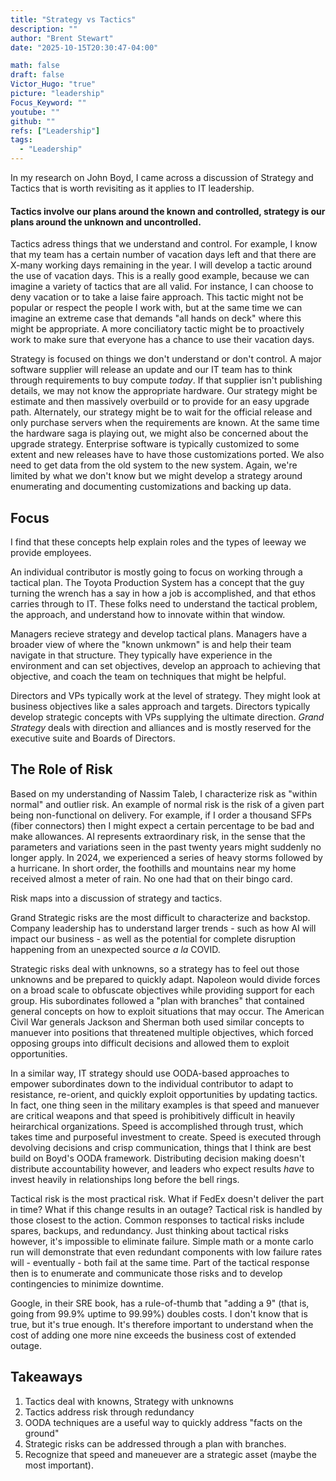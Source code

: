 ```yaml
---
title: "Strategy vs Tactics"
description: ""
author: "Brent Stewart"
date: "2025-10-15T20:30:47-04:00"

math: false
draft: false
Victor_Hugo: "true"
picture: "leadership"
Focus_Keyword: ""
youtube: ""
github: ""
refs: ["Leadership"]
tags:
  - "Leadership"
---
```


In my research on John Boyd, I came across a discussion of Strategy and Tactics that is worth revisiting as it applies to IT leadership.

#### Tactics involve our plans around the known and controlled, strategy is our plans around the unknown and uncontrolled.

Tactics adress things that we understand and control. For example, I know that my team has a certain number of vacation days left and that there are X-many working days remaining in the year.  I will develop a tactic around the use of vacation days.  This is a really good example, because we can imagine a variety of tactics that are all valid.  For instance, I can choose to deny vacation or to take a laise faire approach.  This tactic might not be popular or respect the people I work with, but at the same time we can imagine an extreme case that demands "all hands on deck" where this might be appropriate.  A more conciliatory tactic might be to proactively work to make sure that everyone has a chance to use their vacation days.

Strategy is focused on things we don't understand or don't control.  A major software supplier will release an update and our IT team has to think through requirements to buy compute _today_.  If that supplier isn't publishing details, we may not know the appropriate hardware.  Our strategy might be estimate and then massively overbuild or to provide for an easy upgrade path.  Alternately, our strategy might be to wait for the official release and only purchase servers when the requirements are known.  At the same time the hardware saga is playing out, we might also be concerned about the upgrade strategy.  Enterprise software is typically customized to some extent and new releases have to have those customizations ported.  We also need to get data from the old system to the new system.  Again, we're limited by what we don't know but we might develop a strategy around enumerating and documenting customizations and backing up data.

## Focus
I find that these concepts help explain roles and the types of leeway we provide employees.

An individual contributor is mostly going to focus on working through a tactical plan.  The Toyota Production System has a concept that the guy turning the wrench has a say in how a job is accomplished, and that ethos carries through to IT.  These folks need to understand the tactical problem, the approach, and understand how to innovate within that window.

Managers recieve strategy and develop tactical plans.  Managers have a broader view of where the "known unkmown" is and help their team navigate in that structure.  They typically have experience in the environment and can set objectives, develop an approach to achieving that objective, and coach the team on techniques that might be helpful.

Directors and VPs typically work at the level of strategy.  They might look at business objectives like a sales approach and targets.  Directors typically develop strategic concepts with VPs supplying the ultimate direction. _Grand Strategy_ deals with direction and alliances and is mostly reserved for the executive suite and Boards of Directors.

## The Role of Risk
Based on my understanding of Nassim Taleb, I characterize risk as "within normal" and outlier risk.  An example of normal risk is the risk of a given part being non-functional on delivery.  For example, if I order a thousand SFPs (fiber connectors) then I might expect a certain percentage to be bad and make allowances.  AI represents extraordinary risk, in the sense that the parameters and variations seen in the past twenty years might suddenly no longer apply.  In 2024, we experienced a series of heavy storms followed by a hurricane.  In short order, the foothills and mountains near my home received almost a meter of rain.  No one had that on their bingo card.

Risk maps into a discussion of strategy and tactics.

Grand Strategic risks are the most difficult to characterize and backstop.  Company leadership has to understand larger trends - such as how AI will impact our business - as well as the potential for complete disruption happening from an unexpected source _a la_ COVID.

Strategic risks deal with unknowns, so a strategy has to feel out those unknowns and be prepared to quickly adapt.  Napoleon would divide forces on a broad scale to obfuscate objectives while providing support for each group.  His subordinates followed a "plan with branches" that contained general concepts on how to exploit situations that may occur.  The American Civil War generals Jackson and Sherman both used similar concepts to manuever into positions that threatened multiple objectives, which forced opposing groups into difficult decisions and allowed them to exploit opportunities.

In a similar way, IT strategy should use OODA-based approaches to empower subordinates down to the individual contributor to adapt to resistance, re-orient, and quickly exploit opportunities by updating tactics.  In fact, one thing seen in the military examples is that speed and manuever are critical weapons and that speed is prohibitively difficult in heavily heirarchical organizations.  Speed is accomplished through trust, which takes time and purposeful investment to create.  Speed is executed through devolving decisions and crisp communication, things that I think are best build on Boyd's OODA framework.  Distributing decision making doesn't distribute accountability however, and leaders who expect results _have_ to invest heavily in relationships long before the bell rings.

Tactical risk is the most practical risk.  What if FedEx doesn't deliver the part in time?  What if this change results in an outage?  Tactical risk is handled by those closest to the action.  Common responses to tactical risks include spares, backups, and redundancy.  Just thinking about tactical risks however, it's impossible to eliminate failure.  Simple math or a monte carlo run will demonstrate that even redundant components with low failure rates will - eventually - both fail at the same time.  Part of the tactical response then is to enumerate and communicate those risks and to develop contingencies to minimize downtime.

Google, in their SRE book, has a rule-of-thumb that "adding a 9" (that is, going from 99.9% uptime to 99.99%) doubles costs.  I don't know that is true, but it's true enough.  It's therefore important to understand when the cost of adding one more nine exceeds the business cost of extended outage.

## Takeaways
1. Tactics deal with knowns, Strategy with unknowns
2. Tactics address risk through redundancy
3. OODA techniques are a useful way to quickly address "facts on the ground"
4. Strategic risks can be addressed through a plan with branches.
5. Recognize that speed and maneuever are a strategic asset (maybe the most important).